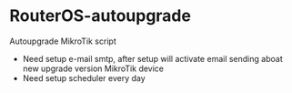 # RouterOS-autoupgrade
Autoupgrade MikroTik script 

- Need setup e-mail smtp, after setup will activate email sending aboat new upgrade version MikroTik device
- Need setup scheduler every day
